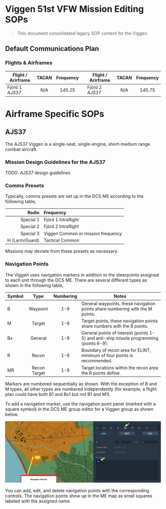 # Viggen 51st VFW Mission Editing SOPs

> This document consolidated legacy SOP content for the Viggen.

## Default Communications Plan

### Flights & Airframes

|Flight / Arirframe|TACAN|Frequency|   |Flight / Arirframe|TACAN|Frequency|
|---|:---:|:---:|---|---|:---:|:---:|
|Fjörd 1<br>*AJS37*|N/A|145.25|    |Fjörd 2<br>*AJS37*|N/A|145.75|


# Airframe Specific SOPs

## AJS37

The AJS37 Viggen is a single-seat, single-engine, short-medium range combat aircraft.

### Mission Design Guidelines for the AJS37

TODO: AJS37 design guidelines

### Comms Presets

Typically, comms presets are set up in the DCS ME according to the following table,

|Radio|Frequency|
|---:|:---|
|Special 1| Fjörd 1 Intraflight |
|Special 2| Fjörd 2 Intraflight |
|Special 3| Viggen Common or mission frequency | 
|H (Larm/Guard)| Tactical Common |

Missions may deviate from these presets as necessary.

### Navigation Points

The Viggen uses navigation markers in addition to the steerpoints assigned to each unit through
the DCS ME. There are several different types as shown in the following table,

|Symbol|Type|Numbering|Notes
|---|:---:|:---:|---|
|B|Waypoint|1-9|General waypoints, these navigation points share numbering with the M points.
|M|Target|1-9|Target points, these navigation points share numbers with the B points.
|Bx|General|1-9|General points of interest (points 1-5) and anti-ship missile programming (points 6-9).
|R|Recon|1-9|Boundary of recon area for ELINT, minimum of four points is recommended.
|MR|Recon Target|1-9|Target locations within the recon area the R points define.

Markers are numbered sequentially as shown. With the exception of B and M types, all other
types are numbered independently (for example, a flight plan could have both B1 and Bx1 but not
B1 and M1).

To add a navigation marker, use the navigation point panel (marked with a square symbol) in the
DCS ME group editor for a Viggen group as shown below.

![Viggen Navigation Point Editor](Viggen_Nav_Pts.png)

You can add, edit, and delete navigation points with the corresponding controls. The navigation
points show up in the ME map as small squares labeled with the assigned name.

